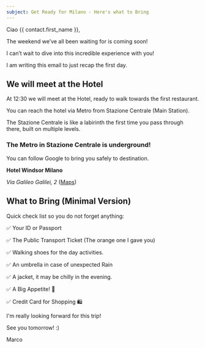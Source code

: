 ```yaml
---
subject: Get Ready for Milano - Here's what to Bring
---
```


Ciao {{ contact.first_name }},

The weekend we’ve all been waiting for is coming soon! 

I can’t wait to dive into this incredible experience with you!

I am writing this email to just recap the first day.

## We will **meet at the Hotel** 

At 12:30 we will meet at the Hotel, ready to walk towards the first restaurant. 

You can reach the hotel via Metro from Stazione Centrale (Main Station).

The Stazione Centrale is like a labirinth the first time you pass through there, built on multiple levels.

### The Metro in Stazione Centrale is underground!

You can follow Google to bring you safely to destination.

**Hotel Windsor Milano**

*Via Galileo Galilei, 2* ([Maps](https://maps.app.goo.gl/jHuiKxqagAaiZRvb6))

## What to Bring (Minimal Version)

Quick check list so you do not forget anything:

✅ Your ID or Passport

✅ The Public Transport Ticket (The orange one I gave you)

✅ Walking shoes for the day activities.

✅ An umbrella in case of unexpected Rain

✅ A jacket, it may be chilly in the evening.

✅ A Big Appetite! 🍝

✅ Credit Card for Shopping 🛍️


I'm really looking forward for this trip! 

See you tomorrow! :) 

Marco